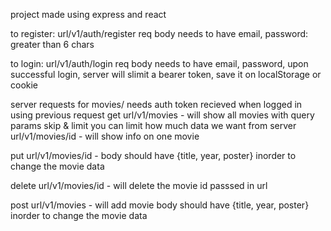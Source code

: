 project made using express and react

to register:
url/v1/auth/register
req body needs to have email, password: greater than 6 chars

to login:
url/v1/auth/login
req body needs to have email, password, upon successful login, server will slimit a bearer token, save it on localStorage or cookie


server requests for movies/ needs auth token recieved when logged in using previous request
get
url/v1/movies - will show all movies 
with query params skip & limit you can limit how much data we want from server
url/v1/movies/id - will show info on one movie

put
url/v1/movies/id - 
body should have {title, year, poster} inorder to change the movie data

delete
url/v1/movies/id - will delete the movie id passsed in url

post
url/v1/movies - will add movie
body should have {title, year, poster} inorder to change the movie data
